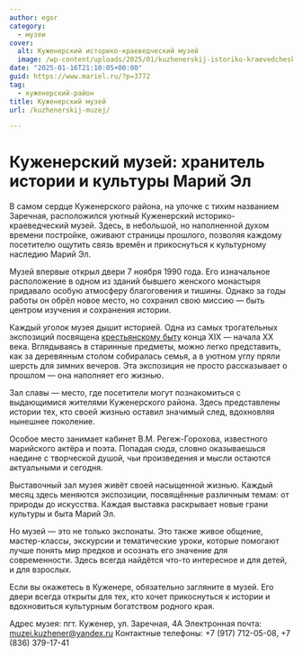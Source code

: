```yaml
---
author: egor
category:
  - музеи
cover:
  alt: Куженерский историко-краеведческий музей
  image: /wp-content/uploads/2025/01/kuzhenerskij-istoriko-kraevedcheskij-muzej.jpg
date: "2025-01-16T21:10:05+00:00"
guid: https://www.mariel.ru/?p=3772
tag:
  - куженерский-район
title: Куженерский музей
url: /kuzhenerskij-muzej/

---
```

# Куженерский музей: хранитель истории и культуры Марий Эл

В самом сердце Куженерского района, на улочке с тихим названием Заречная, расположился уютный Куженерский историко-краеведческий музей. Здесь, в небольшой, но наполненной духом времени постройке, оживают страницы прошлого, позволяя каждому посетителю ощутить связь времён и прикоснуться к культурному наследию Марий Эл.

Музей впервые открыл двери 7 ноября 1990 года. Его изначальное расположение в одном из зданий бывшего женского монастыря придавало особую атмосферу благоговения и тишины. Однако за годы работы он обрёл новое место, но сохранил свою миссию — быть центром изучения и сохранения истории.

Каждый уголок музея дышит историей. Одна из самых трогательных экспозиций посвящена [крестьянскому быту](/muzej-kupecheskogo/) конца XIX — начала XX века. Вглядываясь в старинные предметы, можно легко представить, как за деревянным столом собиралась семья, а в уютном углу пряли шерсть для зимних вечеров. Эта экспозиция не просто рассказывает о прошлом — она наполняет его жизнью.

Зал славы — место, где посетители могут познакомиться с выдающимися жителями Куженерского района. Здесь представлены истории тех, кто своей жизнью оставил значимый след, вдохновляя нынешнее поколение.

Особое место занимает кабинет В.М. Регеж-Горохова, известного марийского актёра и поэта. Попадая сюда, словно оказываешься наедине с творческой душой, чьи произведения и мысли остаются актуальными и сегодня.

Выставочный зал музея живёт своей насыщенной жизнью. Каждый месяц здесь меняются экспозиции, посвящённые различным темам: от природы до искусства. Каждая выставка раскрывает новые грани культуры и быта Марий Эл.

Но музей — это не только экспонаты. Это также живое общение, мастер-классы, экскурсии и тематические уроки, которые помогают лучше понять мир предков и осознать его значение для современности. Здесь всегда найдётся что-то интересное и для детей, и для взрослых.

Если вы окажетесь в Куженере, обязательно загляните в музей. Его двери всегда открыты для тех, кто хочет прикоснуться к истории и вдохновиться культурным богатством родного края.

Адрес музея: пгт. Куженер, ул. Заречная, 4А
Электронная почта: [muzei.kuzhener@yandex.ru](mailto:muzei.kuzhener@yandex.ru)
Контактные телефоны: +7 (917) 712-05-08, +7 (836) 379-17-41
